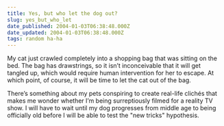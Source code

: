 ```yaml
---
title: Yes, but who let the dog out?
slug: yes_but_who_let
date_published: 2004-01-03T06:38:48.000Z
date_updated: 2004-01-03T06:38:48.000Z
tags: random ha-ha
---
```


My cat just crawled completely into a shopping bag that was sitting on the bed. The bag has drawstrings, so it isn’t inconceivable that it will get tangled up, which would require human intervention for her to escape. At which point, of course, it will be time to let the cat out of the bag.

There’s something about my pets conspiring to create real-life clichés that makes me wonder whether I’m being surreptiously filmed for a reality TV show. I will have to wait until my dog progresses from middle age to being officially old before I will be able to test the "new tricks" hypothesis.
